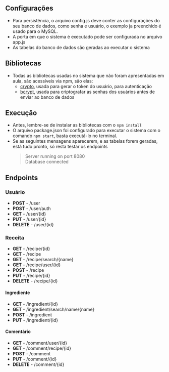 ## Configurações
- Para persistência, o arquivo config.js deve conter as configurações do seu banco de dados, como senha e usuário, o exemplo ja preenchido é usado para o MySQL.
- A porta em que o sistema é executado pode ser configurada no arquivo app.js
- As tabelas do banco de dados são geradas ao executar o sistema

## Bibliotecas
- Todas as bibliotecas usadas no sistema que não foram apresentadas em aula, são acessíveis via npm, são elas:
  - [crypto](https://www.npmjs.com/package/crypto), usada para gerar o token do usuário, para autenticação
  - [bcrypt](https://www.npmjs.com/package/bcrypt), usada para criptografar as senhas dos usuários antes de enviar ao banco de dados

## Execução
  - Antes, lembre-se de instalar as bibliotecas com o `npm install`
  - O arquivo package.json foi configurado para executar o sistema com o comando `npm start`, basta executá-lo no terminal.
  - Se as seguintes mensagens aparecerem, e as tabelas forem geradas, está tudo pronto, só resta testar os endpoints
    > Server running on port 8080<br>
    Database connected

## Endpoints
### Usuário
- **POST** - /user
- **POST** - /user/auth
- **GET** - /user/{id}
- **PUT** - /user/{id} <token>
- **DELETE** - /user/{id} <token>

### Receita
- **GET** - /recipe/{id}
- **GET** - /recipe 
- **GET** - /recipe/search/{name}
- **GET** - /recipe/user/{id}
- **POST** - /recipe <token>
- **PUT** - /recipe/{id} <token>
- **DELETE** - /recipe/{id} <token>

#### Ingrediente
- **GET** - /ingredient/{id}
- **GET** - /ingredient/search/name/{name}
- **POST** - /ingredient <token>
- **PUT** - /ingredient/{id} <token>

#### Comentário

- **GET** - /comment/user/{id}
- **GET** - /comment/recipe/{id}
- **POST** - /comment <token>
- **PUT** - /comment/{id} <token>
- **DELETE** - /comment/{id} <token>